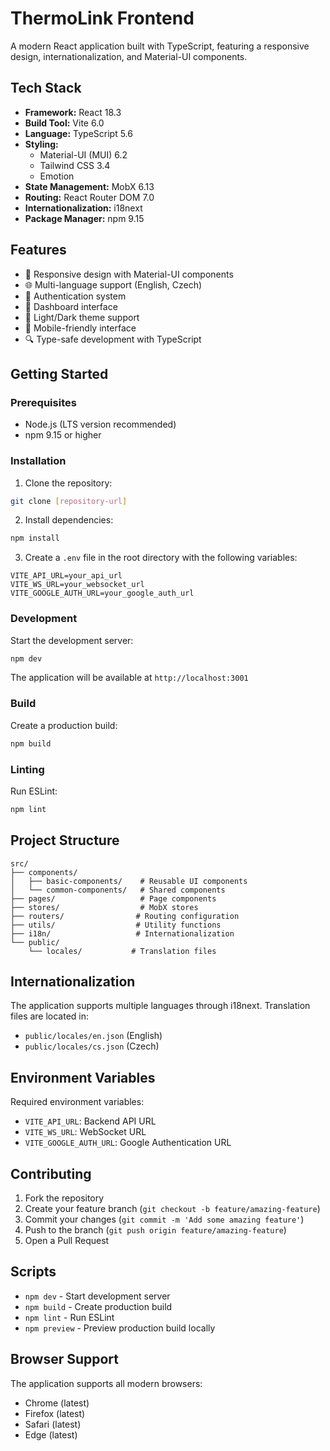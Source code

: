 # ThermoLink Frontend

A modern React application built with TypeScript, featuring a responsive design, internationalization, and Material-UI components.

## Tech Stack

- **Framework:** React 18.3
- **Build Tool:** Vite 6.0
- **Language:** TypeScript 5.6
- **Styling:**
  - Material-UI (MUI) 6.2
  - Tailwind CSS 3.4
  - Emotion
- **State Management:** MobX 6.13
- **Routing:** React Router DOM 7.0
- **Internationalization:** i18next
- **Package Manager:** npm 9.15

## Features

- 🎨 Responsive design with Material-UI components
- 🌐 Multi-language support (English, Czech)
- 🔐 Authentication system
- 🎯 Dashboard interface
- 🎨 Light/Dark theme support
- 📱 Mobile-friendly interface
- 🔍 Type-safe development with TypeScript

## Getting Started

### Prerequisites

- Node.js (LTS version recommended)
- npm 9.15 or higher

### Installation

1. Clone the repository:

```bash
git clone [repository-url]
```

2. Install dependencies:

```bash
npm install
```

3. Create a `.env` file in the root directory with the following variables:

```env
VITE_API_URL=your_api_url
VITE_WS_URL=your_websocket_url
VITE_GOOGLE_AUTH_URL=your_google_auth_url
```

### Development

Start the development server:

```bash
npm dev
```

The application will be available at `http://localhost:3001`

### Build

Create a production build:

```bash
npm build
```

### Linting

Run ESLint:

```bash
npm lint
```

## Project Structure

```
src/
├── components/
│   ├── basic-components/    # Reusable UI components
│   └── common-components/   # Shared components
├── pages/                   # Page components
├── stores/                  # MobX stores
├── routers/                # Routing configuration
├── utils/                  # Utility functions
├── i18n/                   # Internationalization
└── public/
    └── locales/           # Translation files
```

## Internationalization

The application supports multiple languages through i18next. Translation files are located in:

- `public/locales/en.json` (English)
- `public/locales/cs.json` (Czech)

## Environment Variables

Required environment variables:

- `VITE_API_URL`: Backend API URL
- `VITE_WS_URL`: WebSocket URL
- `VITE_GOOGLE_AUTH_URL`: Google Authentication URL

## Contributing

1. Fork the repository
2. Create your feature branch (`git checkout -b feature/amazing-feature`)
3. Commit your changes (`git commit -m 'Add some amazing feature'`)
4. Push to the branch (`git push origin feature/amazing-feature`)
5. Open a Pull Request

## Scripts

- `npm dev` - Start development server
- `npm build` - Create production build
- `npm lint` - Run ESLint
- `npm preview` - Preview production build locally

## Browser Support

The application supports all modern browsers:

- Chrome (latest)
- Firefox (latest)
- Safari (latest)
- Edge (latest)
